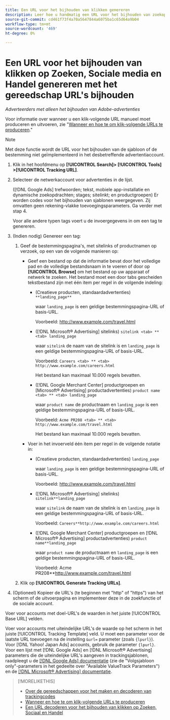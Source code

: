 ```yaml
---
title: Een URL voor het bijhouden van klikken genereren
description: Leer hoe u handmatig een URL voor het bijhouden van zoekopdrachten, sociale berichten en handel genereert.
source-git-commit: cd461f73f4a70a5647844a6075ba1c65d64a9b04
workflow-type: tm+mt
source-wordcount: '469'
ht-degree: 0%

---
```


# Een URL voor het bijhouden van klikken op Zoeken, Sociale media en Handel genereren met het gereedschap URL&#39;s bijhouden

*Adverteerders met alleen het bijhouden van Adobe-advertenties*

Voor informatie over wanneer u een klik-volgende URL manueel moet produceren en uitvoeren, zie &quot;[Wanneer en hoe te om klik-volgende URLs te produceren](/help/search-social-commerce/tracking/click-tracking-ways-to-generate.md).&quot;

>[!NOTE]
>
>Met deze functie wordt de URL voor het bijhouden van de sjabloon of de bestemming niet geïmplementeerd in het desbetreffende advertentiaccount.

1. Klik in het hoofdmenu op **[!UICONTROL Search]> [!UICONTROL Tools] >[!UICONTROL Tracking URL]**.

1. Selecteer de netwerkaccount voor advertenties in de lijst.

   ([!DNL Google Ads] trefwoorden; tekst, mobiele app-installatie en dynamische zoekopdrachten; stages; sitelinkt; en productgroepen) Er worden codes voor het bijhouden van sjablonen weergegeven. Zij omvatten geen rekening-vlakke toevoegingsparameters. Ga verder met stap 4.

   Voor alle andere typen tags voert u de invoergegevens in om een tag te genereren.

1. (Indien nodig) Genereer een tag:

   1. Geef de bestemmingspagina&#39;s, met sitelinks of productnamen op verzoek, op een van de volgende manieren op:

      * Geef een bestand op dat de informatie bevat door het volledige pad en de volledige bestandsnaam in te voeren of door op **[!UICONTROL Browse]** om het bestand op uw apparaat of netwerk te zoeken. Het bestand moet een door tabs gescheiden tekstbestand zijn met één item per regel in de volgende indeling:

         * (Creatieve producten, standaardadvertenties) `**landing_page**`

            waar `landing_page` is een geldige bestemmingspagina-URL of basis-URL.

            Voorbeeld: http://www.example.com/travel.html

         * ([!DNL Microsoft® Advertising] sitelinks) `sitelink <tab> ** <tab> landing_page`

            waar `sitelink` de naam van de sitelink is en `landing_page` is een geldige bestemmingspagina-URL of basis-URL.

            Voorbeeld: `Careers <tab> ** <tab> http://www.example.com/careers.html`

            Het bestand kan maximaal 10.000 regels bevatten.

         * ([!DNL Google Merchant Center] productgroepen en [Microsoft® Advertising] productadvertenties) `product name <tab> ** <tab> landing_page`

            waar `product name` de productnaam en `landing_page` is een geldige bestemmingspagina-URL of basis-URL.

            Voorbeeld: `Acme PR208 <tab> ** <tab> http://www.example.com/travel.html`

            Het bestand kan maximaal 10.000 regels bevatten.
      * Voer in het invoerveld één item per regel in de volgende notatie in:

         * (Creatieve producten, standaardadvertenties) `landing_page`

            waar `landing_page` is een geldige bestemmingspagina-URL of basis-URL.

            Voorbeeld: http://www.example.com/travel.html

         * ([!DNL Microsoft® Advertising] sitelinks) `sitelink**landing_page`

            waar `sitelink` de naam van de sitelink is en `landing_page` is een geldige bestemmingspagina-URL of basis-URL.

            Voorbeeld: `Careers**http://www.example.com/careers.html`

         * ([!DNL Google Merchant Center] productgroepen en [!DNL Microsoft® Advertising] productadvertenties) `product name**landing_page`

            waar `product name` de productnaam en `landing_page` is een geldige bestemmingspagina-URL of basis-URL.

            Voorbeeld: Acme PR208**http://www.example.com/travel.html
   1. Klik op **[!UICONTROL Generate Tracking URLs]**.



1. (Optioneel) Kopieer de URL&#39;s (te beginnen met &quot;http&quot; of &quot;https&quot;) van het scherm of de uitvoerpagina en implementeer deze in de zoekfunctie of de sociale account.

Voer voor accounts met doel-URL&#39;s de waarden in het juiste [!UICONTROL Base URL] velden.

Voer voor accounts met uiteindelijke URL&#39;s de waarde op het scherm in het juiste [!UICONTROL Tracking Template] veld. U moet een parameter voor de laatste URL toevoegen na de instelling `&url=` parameter (zoals `{lpurl}`). Voor [!DNL Yahoo! Japan Ads] accounts, gebruik de parameter `{lpurl}`. Voor een lijst met [!DNL Google Ads] en [!DNL Microsoft® Advertising] parameters die de uiteindelijke URL&#39;s aangeven in trackingsjablonen, raadpleegt u de [[!DNL Google Ads] documentatie](https://support.google.com/google-ads/answer/6305348) (zie de &quot;Volgsjabloon only&quot;-parameters in het gedeelte over &quot;Available ValueTrack Parameters&quot;) en de [[!DNL Microsoft® Advertising] documentatie](https://help.ads.microsoft.com/#apex/3/en/56799/2).

>[!MORELIKETHIS]
>
>* [Over de gereedschappen voor het maken en decoderen van trackingcodes](tracking-tools-about.md)
>* [Wanneer en hoe te om klik-volgende URLs te produceren](/help/search-social-commerce/tracking/click-tracking-ways-to-generate.md)
>* [Een URL decoderen voor het bijhouden van klikken op Zoeken, Sociaal en Handel](click-tracking-url-decode.md)


